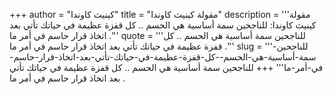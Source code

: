 +++
author = "كينيث كاوندا"
title = "مقولة كينيث كاوندا"
description = '''مقولة كينيث كاوندا: للناجحين سمة أساسية هي الحسم .. كل قفزة عظيمة في حياتك تأتي بعد اتخاذ قرار حاسم في أمر ما .'''
quote = '''للناجحين سمة أساسية هي الحسم .. كل قفزة عظيمة في حياتك تأتي بعد اتخاذ قرار حاسم في أمر ما .'''
slug = '''للناجحين-سمة-أساسية-هي-الحسم--كل-قفزة-عظيمة-في-حياتك-تأتي-بعد-اتخاذ-قرار-حاسم-في-أمر-ما'''
+++
للناجحين سمة أساسية هي الحسم .. كل قفزة عظيمة في حياتك تأتي بعد اتخاذ قرار حاسم في أمر ما .
